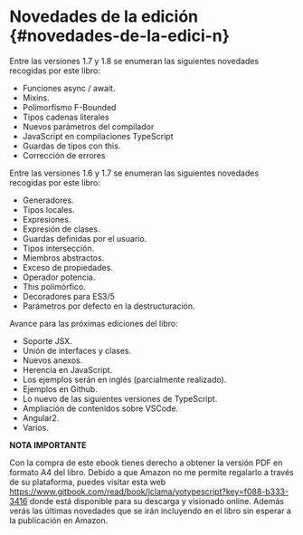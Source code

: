 # Novedades de la edición {#novedades-de-la-edici-n}

Entre las versiones 1.7 y 1.8 se enumeran las siguientes novedades recogidas por este libro:

* Funciones async / await.
* Mixins.
* Polimorfismo F-Bounded
* Tipos cadenas literales
* Nuevos parámetros del compilador
* JavaScript en compilaciones TypeScript
* Guardas de tipos con this.
* Corrección de errores

Entre las versiones 1.6 y 1.7 se enumeran las siguientes novedades recogidas por este libro:

* Generadores.
* Tipos locales.
* Expresiones.
* Expresión de clases.
* Guardas definidas por el usuario.
* Tipos intersección.
* Miembros abstractos.
* Exceso de propiedades.
* Operador potencia.
* This polimórfico.
* Decoradores para ES3/5
* Parámetros por defecto en la destructuración.

Avance para las próximas ediciones del libro:

* Soporte JSX.
* Unión de interfaces y clases.
* Nuevos anexos.
* Herencia en JavaScript.
* Los ejemplos serán en inglés \(parcialmente realizado\).
* Ejemplos en Github.
* Lo nuevo de las siguientes versiones de TypeScript.
* Ampliación de contenidos sobre VSCode.
* Angular2.
* Varios.

**NOTA IMPORTANTE**

Con la compra de este ebook tienes derecho a obtener la versión PDF en formato A4 del libro. Debido a que Amazon no me permite regalarlo a través de su plataforma, puedes visitar esta web https://www.gitbook.com/read/book/jclama/yotypescript?key=f088-b333-3416 donde está disponible para su descarga y visionado online. Además verás las últimas novedades que se irán incluyendo en el libro sin esperar a la publicación en Amazon.

